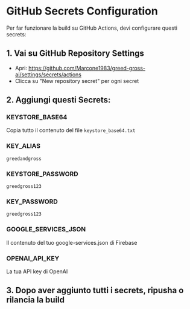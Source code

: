 # GitHub Secrets Configuration

Per far funzionare la build su GitHub Actions, devi configurare questi secrets:

## 1. Vai su GitHub Repository Settings
- Apri: https://github.com/Marcone1983/greed-gross-ai/settings/secrets/actions
- Clicca su "New repository secret" per ogni secret

## 2. Aggiungi questi Secrets:

### KEYSTORE_BASE64
Copia tutto il contenuto del file `keystore_base64.txt`

### KEY_ALIAS
```
greedandgross
```

### KEYSTORE_PASSWORD
```
greedgross123
```

### KEY_PASSWORD
```
greedgross123
```

### GOOGLE_SERVICES_JSON
Il contenuto del tuo google-services.json di Firebase

### OPENAI_API_KEY
La tua API key di OpenAI

## 3. Dopo aver aggiunto tutti i secrets, ripusha o rilancia la build